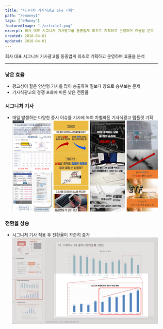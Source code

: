 ```yaml
---
title: "시그니처 기사식광고 신규 기획"
path: "/emoney1"
tags: ["eMoney"]
featuredImage: "./article2.png"
excerpt: 회사 대표 시그니처 기사광고를 동종업계 최초로 기획하고 운영하며 효율을 분석
created: 2018-04-01
updated: 2018-04-01
---
```


회사 대표 시그니처 기사광고를 동종업계 최초로 기획하고 운영하며 효율을 분석

-----

### 낮은 효율

- 광고성이 짙은 양산형 기사를 많이 송출하여 질보다 양으로 승부보는 문제
- 기사식광고의 경쟁 포화에 따른 낮은 전환율

### 시그니처 기사

- 매일 발생하는 다양한 증시 이슈를 기사에 녹여 차별화된 기사식광고 템플릿 기획
![article1](./article1.png)

### 전환율 상승

- 시그니처 기사 적용 후 전환율이 꾸준히 증가
![article1_anl2](./article1_anl1.png)
